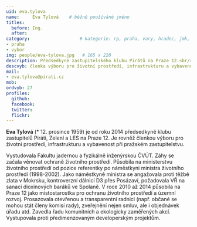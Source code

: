 ```yaml
---
uid: eva.tylova
name:     Eva Tylová  	# běžně používáné jméno
titles:
  before: Ing. 
  after:
category:               	# kategorie: rp, praha, vary, hradec, jmk,
- praha
- vybor
img: people/eva-tylova.jpg   # 165 x 220
description: Předsedkyně zastupitelského klubu Pirátů na Praze 12.<br/>       	# kratký popis, max 160 znaků
descvyb: členka výboru pro životní prostředí, infrastrukturu a vybavenost ZHMP
mail:
- eva.tylova@pirati.cz
mob:			 
ordvyb: 27
profiles:
  github:       
  facebook:     
  twitter: 		  
  flickr:		  
---
```


**Eva Tylová** (* 12. prosince 1959) je od roku 2014 předsedkyně klubu zastupitelů Piráti, Zelení a LES na Praze 12. Je rovněž členkou výboru pro životní prostředí, infrastrukturu a vybavenost při pražském zastupitelstvu.

Vystudovala Fakultu jadernou a fyzikálně inženýrskou ČVÚT. Záhy se začala věnovat ochraně životního prostředí. Působila na ministerstvu životního prostředí od pozice referentky po náměstkyni ministra životního prostředí (1998-2002). Jako náměstkyně ministra se angažovala proti těžbě zlata v Mokrsku, kontroverzní dálnicí D3 přes Posázaví, požadovala VŘ na sanaci dioxinových baráků ve Spolaně. V roce 2010 až 2014 působila na Praze 12 jako místostarostka pro ochranu životního prostředí a územní rozvoj. Prosazovala otevřenou a transparentní radnici (např. občané se mohou stát členy komisí rady), zveřejnění nejen smluv, ale i objednávek úřadu atd. Zavedla řadu komunitních a ekologicky zaměřených akcí. Vystupovala proti předimenzovaným developerským projektům.

